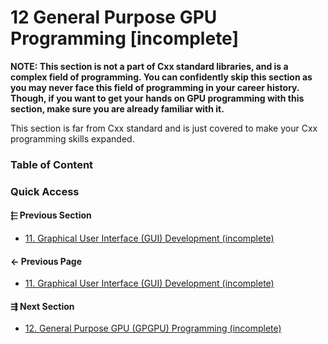 # 12 General Purpose GPU Programming [incomplete]

**NOTE: This section is not a part of Cxx standard libraries, and is a complex
field of programming. You can confidently skip this section as you may never
face this field of programming in your career history. Though, if you want to get your
hands on GPU programming with this section, make sure you are already familiar
with it.**

This section is far from Cxx standard and is just covered to make your Cxx
programming skills expanded.

### Table of Content

### Quick Access

<div class="previous_section pagination">

#### &#11057; Previous Section

* [11. Graphical User Interface &lpar;GUI&rpar; Development &lpar;incomplete&rpar;](./../11.gui/README.md)
</div>

<div class="previous_page pagination">

#### &#8592; Previous Page

* [11. Graphical User Interface &lpar;GUI&rpar; Development &lpar;incomplete&rpar;](./../11.gui/README.md)

</div>
<div class="next_section pagination">

#### &#8694; Next Section

* [12. General Purpose GPU &lpar;GPGPU&rpar; Programming &lpar;incomplete&rpar;](./../12.gpgpu/README.md)

</div>
